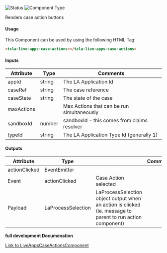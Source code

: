 
![Status][auto] ![Component Type][major] <!--Component Meta {"created_by":"Auto", "reviewed_by":"Auto", "last_modified_by":"Auto", "comment":"action buttons"} Component Meta -->


<p>Renders case action buttons</p>



#### Usage


This Component can be used by using the following HTML Tag:

```html
<tcla-live-apps-case-actions></tcla-live-apps-case-actions>
```

#### Inputs

Attribute | Type | Comments
--- | --- | ---
appId | string | The LA Application Id
caseRef | string | The case reference
caseState | string | The state of the case
maxActions |  | Max Actions that can be run simultaneously
sandboxId | number | sandboxId - this comes from claims resolver
typeId | string | The LA Application Type Id (generally 1)

#### Outputs

Attribute | Type |   | Comments
--- | --- | --- | ---
actionClicked | EventEmitter<LaProcessSelection> |   |  
  | Event |  actionClicked  |  Case Action selected
  | Payload |  LaProcessSelection  |  LaProcessSelection object output when an action is clicked (ie. message to parent to run action component)


<b>full development Documenation</b>

[Link to LiveAppsCaseActionsComponent](https://tibcosoftware.github.io/TCSTK-Angular/libdocs/tc-core-lib/components/LiveAppsCaseActionsComponent.html)


[auto]: https://img.shields.io/badge/Status-auto%20generated-lightgrey.svg?style=flat "auto generated"

[manually]: https://img.shields.io/badge/Status-manually%20created-yellow.svg?style=flat "manually created"

[draft]: https://img.shields.io/badge/Status-draft-red.svg?style=flat "draft"

[review]: https://img.shields.io/badge/Status-need%20review-yellowgreen.svg?style=flat "need review"

[review done]: https://img.shields.io/badge/Status-review%20done-green.svg?style=flat "review done"

[finalized]: https://img.shields.io/badge/Status-finalized-brightgreen.svg?style=flat "finalized"

[top]: https://img.shields.io/badge/Component%20Type-Top-blue.svg?style=flat "top Component"

[major]: https://img.shields.io/badge/Component%20Type-major%20Component-blue.svg?style=flat "major Component"

[minor]: https://img.shields.io/badge/Component%20Type-minor%20Component-blue.svg?style=flat "minor Component"


